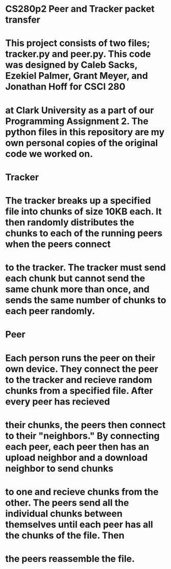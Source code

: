 # CS280p2 Peer and Tracker packet transfer

# This project consists of two files; tracker.py and peer.py. This code was designed by Caleb Sacks, Ezekiel Palmer, Grant Meyer, and Jonathan Hoff for CSCI 280
# at Clark University as a part of our Programming Assignment 2. The python files in this repository are my own personal copies of the original code we worked on.

# Tracker

# The tracker breaks up a specified file into chunks of size 10KB each. It then randomly distributes the chunks to each of the running peers when the peers connect
# to the tracker. The tracker must send each chunk but cannot send the same chunk more than once, and sends the same number of chunks to each peer randomly.

# Peer

# Each person runs the peer on their own device. They connect the peer to the tracker and recieve random chunks from a specified file. After every peer has recieved 
# their chunks, the peers then connect to their "neighbors." By connecting each peer, each peer then has an upload neighbor and a download neighbor to send chunks 
# to one and recieve chunks from the other. The peers send all the individual chunks between themselves until each peer has all the chunks of the file. Then
# the peers reassemble the file.
